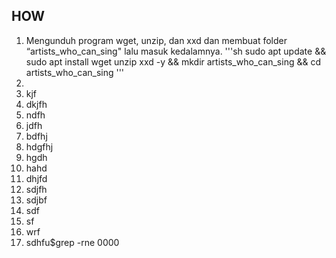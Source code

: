 ## **HOW**
1. Mengunduh program wget, unzip, dan xxd dan membuat folder “artists_who_can_sing" lalu masuk kedalamnya.
'''sh
sudo apt update && sudo apt install wget unzip xxd -y && mkdir artists_who_can_sing && cd artists_who_can_sing
'''
3. 
4. kjf
5. dkjfh
6. ndfh
7. jdfh
8. bdfhj
9. hdgfhj
10. hgdh
11. hahd
12. dhjfd
13. sdjfh
14. sdjbf
15. sdf
16. sf
17. wrf
18. sdhfu$grep -rne 0000
